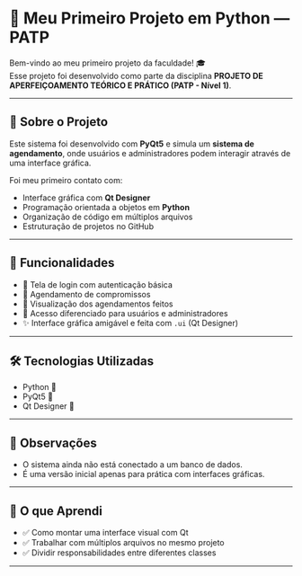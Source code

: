 # 📘 Meu Primeiro Projeto em Python — PATP

Bem-vindo ao meu primeiro projeto da faculdade! 🎓  
Esse projeto foi desenvolvido como parte da disciplina **PROJETO DE APERFEIÇOAMENTO TEÓRICO E PRÁTICO (PATP - Nível 1)**.

---

## 🚀 Sobre o Projeto

Este sistema foi desenvolvido com **PyQt5** e simula um **sistema de agendamento**, onde usuários e administradores podem interagir através de uma interface gráfica.

Foi meu primeiro contato com:
- Interface gráfica com **Qt Designer**
- Programação orientada a objetos em **Python**
- Organização de código em múltiplos arquivos
- Estruturação de projetos no GitHub

---

## 🧩 Funcionalidades

- 🔐 Tela de login com autenticação básica  
- 📅 Agendamento de compromissos  
- 🧾 Visualização dos agendamentos feitos  
- 👤 Acesso diferenciado para usuários e administradores  
- ✨ Interface gráfica amigável e feita com `.ui` (Qt Designer)

---

## 🛠️ Tecnologias Utilizadas

- Python 🐍  
- PyQt5 🎨  
- Qt Designer 🧱  

---

## 💬 Observações

- O sistema ainda não está conectado a um banco de dados.
- É uma versão inicial apenas para prática com interfaces gráficas.

---

## 🧠 O que Aprendi

- ✅ Como montar uma interface visual com Qt
- ✅ Trabalhar com múltiplos arquivos no mesmo projeto
- ✅ Dividir responsabilidades entre diferentes classes
  
---
